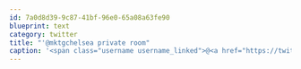 ```yaml
---
id: 7a0d8d39-9c87-41bf-96e0-65a08a63fe90
blueprint: text
category: twitter
title: "'@mktgchelsea private room"
caption: '<span class="username username_linked">@<a href="https://twitter.com/mktgchelsea" title="Chelsea">mktgchelsea</a></span> private room'
---
```

